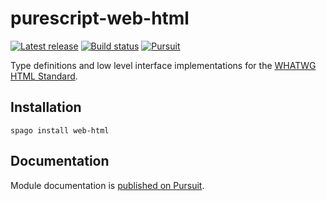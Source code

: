 # purescript-web-html

[![Latest release](http://img.shields.io/github/release/purescript-web/purescript-web-html.svg)](https://github.com/purescript-web/purescript-web-html/releases)
[![Build status](https://github.com/purescript-web/purescript-web-html/workflows/CI/badge.svg?branch=master)](https://github.com/purescript-web/purescript-web-html/actions?query=workflow%3ACI+branch%3Amaster)
[![Pursuit](https://pursuit.purescript.org/packages/purescript-web-html/badge)](https://pursuit.purescript.org/packages/purescript-web-html)

Type definitions and low level interface implementations for the [WHATWG HTML Standard](https://html.spec.whatwg.org).

## Installation

```
spago install web-html
```

## Documentation

Module documentation is [published on Pursuit](http://pursuit.purescript.org/packages/purescript-web-html).
